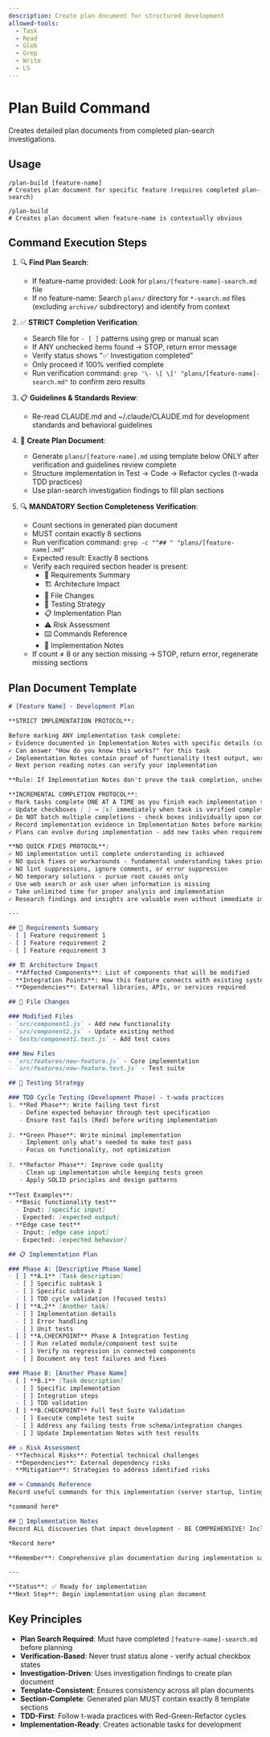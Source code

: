 ```yaml
---
description: Create plan document for structured development
allowed-tools:
  - Task
  - Read
  - Glob
  - Grep
  - Write
  - LS
---
```


# Plan Build Command

Creates detailed plan documents from completed plan-search investigations.

## Usage

```
/plan-build [feature-name]
# Creates plan document for specific feature (requires completed plan-search)

/plan-build
# Creates plan document when feature-name is contextually obvious
```

## Command Execution Steps

1. 🔍 **Find Plan Search**: 
   - If feature-name provided: Look for `plans/[feature-name]-search.md` file
   - If no feature-name: Search `plans/` directory for `*-search.md` files (excluding `archive/` subdirectory) and identify from context

2. ✅ **STRICT Completion Verification**: 
   - Search file for `- [ ]` patterns using grep or manual scan
   - If ANY unchecked items found → STOP, return error message
   - Verify status shows "✅ Investigation completed" 
   - Only proceed if 100% verified complete
   - Run verification command: `grep '\- \[ \]' "plans/[feature-name]-search.md"` to confirm zero results

3. 📋 **Guidelines & Standards Review**: 
   - Re-read CLAUDE.md and ~/.claude/CLAUDE.md for development standards and behavioral guidelines

4. 📝 **Create Plan Document**: 
   - Generate `plans/[feature-name].md` using template below ONLY after verification and guidelines review complete
   - Structure implementation in Test → Code → Refactor cycles (t-wada TDD practices)
   - Use plan-search investigation findings to fill plan sections

5. 🔍 **MANDATORY Section Completeness Verification**: 
   - Count sections in generated plan document
   - MUST contain exactly 8 sections
   - Run verification command: `grep -c "^## " "plans/[feature-name].md"`
   - Expected result: Exactly 8 sections
   - Verify each required section header is present:
     * 📄 Requirements Summary
     * 🏗️ Architecture Impact
     * 📁 File Changes
     * 🧪 Testing Strategy
     * 📋 Implementation Plan
     * ⚠️ Risk Assessment
     * ⌨️ Commands Reference
     * 📝 Implementation Notes
   - If count ≠ 8 or any section missing → STOP, return error, regenerate missing sections

## Plan Document Template

```markdown
# [Feature Name] - Development Plan

**STRICT IMPLEMENTATION PROTOCOL**:

Before marking ANY implementation task complete:
✓ Evidence documented in Implementation Notes with specific details (code snippets, test results, file paths)
✓ Can answer "How do you know this works?" for this task
✓ Implementation Notes contain proof of functionality (test output, working code)
✓ Next person reading notes can verify your implementation

**Rule: If Implementation Notes don't prove the task completion, uncheck the box**

**INCREMENTAL COMPLETION PROTOCOL**:
✓ Mark tasks complete ONE AT A TIME as you finish each implementation step
✓ Update checkboxes [ ] → [x] immediately when task is verified complete
✓ Do NOT batch multiple completions - check boxes individually upon completion
✓ Record implementation evidence in Implementation Notes before marking checkbox complete
✓ Plans can evolve during implementation - add new tasks when requirements change

**NO QUICK FIXES PROTOCOL**:
✓ NO implementation until complete understanding is achieved
✓ NO quick fixes or workarounds - fundamental understanding takes priority
✓ NO lint suppressions, ignore comments, or error suppression
✓ NO temporary solutions - pursue root causes only
✓ Use web search or ask user when information is missing
✓ Take unlimited time for proper analysis and implementation
✓ Research findings and insights are valuable even without immediate implementation

---

## 📄 Requirements Summary
- [ ] Feature requirement 1
- [ ] Feature requirement 2
- [ ] Feature requirement 3

## 🏗️ Architecture Impact
- **Affected Components**: List of components that will be modified
- **Integration Points**: How this feature connects with existing systems
- **Dependencies**: External libraries, APIs, or services required

## 📁 File Changes

### Modified Files
- `src/component1.js` - Add new functionality
- `src/component2.js` - Update existing method
- `tests/component1.test.js` - Add test cases

### New Files
- `src/features/new-feature.js` - Core implementation
- `src/features/new-feature.test.js` - Test suite

## 🧪 Testing Strategy

### TDD Cycle Testing (Development Phase) - t-wada practices
1. **Red Phase**: Write failing test first
   - Define expected behavior through test specification
   - Ensure test fails (Red) before writing implementation
   
2. **Green Phase**: Write minimal implementation
   - Implement only what's needed to make test pass
   - Focus on functionality, not optimization
   
3. **Refactor Phase**: Improve code quality
   - Clean up implementation while keeping tests green
   - Apply SOLID principles and design patterns
   
**Test Examples**:
- **Basic functionality test**
  - Input: [specific input]
  - Expected: [expected output]
- **Edge case test**
  - Input: [edge case input]
  - Expected: [expected behavior]

## 📋 Implementation Plan

### Phase A: [Descriptive Phase Name]
- [ ] **A.1** [Task description]
  - [ ] Specific subtask 1
  - [ ] Specific subtask 2
  - [ ] TDD cycle validation (focused tests)
- [ ] **A.2** [Another task]
  - [ ] Implementation details
  - [ ] Error handling
  - [ ] Unit tests
- [ ] **A.CHECKPOINT** Phase A Integration Testing
  - [ ] Run related module/component test suite
  - [ ] Verify no regression in connected components
  - [ ] Document any test failures and fixes

### Phase B: [Another Phase Name]  
- [ ] **B.1** [Task description]
  - [ ] Specific implementation
  - [ ] Integration steps
  - [ ] TDD validation
- [ ] **B.CHECKPOINT** Full Test Suite Validation
  - [ ] Execute complete test suite
  - [ ] Address any failing tests from schema/integration changes
  - [ ] Update Implementation Notes with test results

## ⚠️ Risk Assessment
- **Technical Risks**: Potential technical challenges
- **Dependencies**: External dependency risks
- **Mitigation**: Strategies to address identified risks

## ⌨️ Commands Reference
Record useful commands for this implementation (server startup, linting, testing, database operations, etc.)

*command here*

## 📝 Implementation Notes
Record ALL discoveries that impact development - BE COMPREHENSIVE! Include technical details, code snippets, command outputs, error solutions, performance insights, useful patterns, shortcuts, unsolved issues, failed approaches, and any knowledge that helps future implementation. Document complete context to preserve knowledge across sessions.

*Record here*

**Remember**: Comprehensive plan documentation during implementation saves multiples of that time in future development and maintenance.

---

**Status**: ✅ Ready for implementation
**Next Step**: Begin implementation using plan document
```

## Key Principles

- **Plan Search Required**: Must have completed `[feature-name]-search.md` before planning
- **Verification-Based**: Never trust status alone - verify actual checkbox states
- **Investigation-Driven**: Uses investigation findings to create plan document
- **Template-Consistent**: Ensures consistency across all plan documents
- **Section-Complete**: Generated plan MUST contain exactly 8 template sections
- **TDD-First**: Follow t-wada practices with Red-Green-Refactor cycles
- **Implementation-Ready**: Creates actionable tasks for development